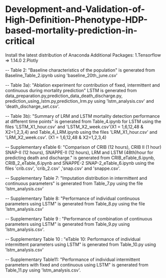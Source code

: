 # Development-and-Validation-of-High-Definition-Phenotype-HDP-based-mortality-prediction-in-critical

Install the latest distribution of Anaconda
Additional Packages:
1.Tensorflow => 1.14.0
2.Plotly

-- Table 2: "Baseline characteristics of the population" is generated from Baseline_Table_2.ipynb using 'baseline_20th_june.csv'

-- Table 3a): "Ablation experiment for contribution of fixed, intermittent and continuous during mortality prediction" LSTM is generated from data_preparation.py,prediction_data_death_discharge.py, prediction_using_lstm.py,prediction_lrm.py using 'lstm_analysis.csv' and 'death_discharge_set.csv'. 

-- Table 3b): "Summary of LRM and LSTM mortality detection performance at different time points" is generated from Table_4.ipynb for LSTM using the files 'LSTM_X1_hour.csv' and 'LSTM_X2_week.csv'(X1 = 1,6,12,48 & X2=1,2,3,4) and Table_4_LRM.ipynb using the files 'LRM_X1_hour.csv' and 'LRM_X2_week.csv'. (X1 = 1,6,12,48 & X2=1,2,3,4) 

-- Supplementary eTable 6: "Comparison of CRIB (12 hours), CRIB II (1 hour) SNAP-II (12 hours), SNAPPE-II (12 hours), LRM and LSTM (48th)hour for predicting death and discharge." is generated from CRIB_eTable_6.ipynb, CRIB_2_eTable_6.ipynb and SNAPPE-2 SNAP-2_eTable_6.ipynb using the files 'crib.csv', 'crib_2.csv' ,'snap.csv' and 'snappe.csv'.

-- Supplementary Table 7: "Imputation distribution in intermittent and continuous parameters" is generated from Table_7.py using the file 'lstm_analysis.csv'

-- Supplementary Table 8: "Performance of individual continuous parameters using LSTM" is generated from Table_8.py using the file 'lstm_analysis.csv'

-- Supplementary Table 9 : "Performance of combination of continuous parameters using LSTM" is generated from Table_9.py using 'lstm_analysis.csv'.

-- Supplementary Table 10 : "eTable 10: Performance of individual intermittent parameters using LSTM" is generated from Table_10.py using 'lstm_analysis.csv'

-- Supplementary Table11: "Performance of individual intermittent parameters with fixed and continuous using LSTM" is generated from Table_11.py using 'lstm_analysis.csv'.

